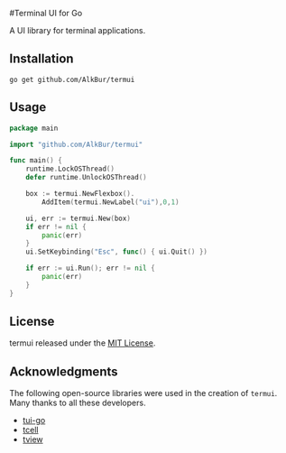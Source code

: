 #Terminal UI for Go

A UI library for terminal applications.

## Installation

```
go get github.com/AlkBur/termui
```

## Usage

```go
package main

import "github.com/AlkBur/termui"

func main() {
    runtime.LockOSThread()
	defer runtime.UnlockOSThread()

	box := termui.NewFlexbox().
	    AddItem(termui.NewLabel("ui"),0,1)

	ui, err := termui.New(box)
	if err != nil {
		panic(err)
	}
	ui.SetKeybinding("Esc", func() { ui.Quit() })

	if err := ui.Run(); err != nil {
		panic(err)
	}
}
```

## License

termui released under the [MIT License](LICENSE).

## Acknowledgments

The following open-source libraries were used in the creation of `termui`.
Many thanks to all these developers.

* [tui-go](https://github.com/marcusolsson/tui-go)
* [tcell](https://github.com/gdamore/tcell)
* [tview](https://github.com/rivo/tview)